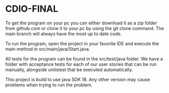 # CDIO-FINAL

To get the program on your pc you can either download it as a zip folder from github.com or clone it to your pc by using the git clone command. The main branch will always have the most up to date code.

To run the program, open the project in your favorite IDE and execute the main method in src/main/java/Start.java.

All tests for the program can be found in the src/test/java folder. We have a folder with acceptance tests for each of our user stories that can be run manually, alongside unitstest that be executed automatically.

This project is build to use java SDK 18. Any other version may cause problems when trying to run the problem.
